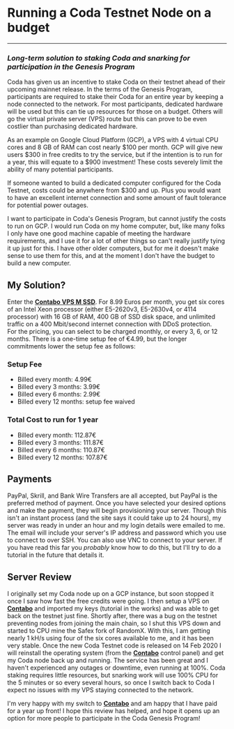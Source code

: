 # Running a Coda Testnet Node on a budget
---
### _Long-term solution to staking Coda and snarking for participation in the Genesis Program_

Coda has given us an incentive to stake Coda on their testnet ahead of their upcoming mainnet release. In the terms of the Genesis Program, participants are required to stake their Coda for an entire year by keeping a node connected to the network. For most participants, dedicated hardware will be used but this can tie up resources for those on a budget. Others will go the virtual private server (VPS) route but this can prove to be even costlier than purchasing dedicated hardware. 

As an example on Google Cloud Platform (GCP), a VPS with 4 virtual CPU cores and 8 GB of RAM can cost nearly $100 per month. GCP will give new users $300 in free credits to try the service, but if the intention is to run for a year, this will equate to a $900 investment! These costs severely limit the ability of many potential participants.

If someone wanted to build a dedicated computer configured for the Coda Testnet, costs could be anywhere from $300 and up. Plus you would want to have an excellent internet connection and some amount of fault tolerance for potential power outages.

I want to participate in Coda's Genesis Program, but cannot justify the costs to run on GCP. I would run Coda on my home computer, but, like many folks I only have one good machine capable of meeting the hardware requirements, and I use it for a lot of other things so can't really justify tying it up just for this. I have other older computers, but for me it doesn't make sense to use them for this, and at the moment I don't have the budget to build a new computer.

**My Solution?**
---
Enter the [**Contabo VPS M SSD**](https://www.dpbolvw.net/2f81ft1zt0GQJLOKILGIKOQNLOJ?sid=GitHub). For 8.99 Euros per month, you get six cores of an Intel Xeon processor (either E5-2620v3, E5-2630v4, or 4114 processor) with 16 GB of RAM, 400 GB of SSD disk space, and unlimited traffic on a 400 Mbit/second internet connection with DDoS protection.
<br>
For the pricing, you can select to be charged monthly, or every 3, 6, or 12 months. There is a one-time setup fee of €4.99, but the longer commitments lower the setup fee as follows:
<br>

### Setup Fee
- Billed every month: 4.99€
- Billed every 3 months: 3.99€
- Billed every 6 months: 2.99€
- Billed every 12 months: setup fee waived

### Total Cost to run for 1 year
- Billed every month: 112.87€
- Billed every 3 months: 111.87€
- Billed every 6 months: 110.87€
- Billed every 12 months: 107.87€

**Payments**
---
PayPal, Skrill, and Bank Wire Transfers are all accepted, but PayPal is the preferred method of payment. Once you have selected your desired options and make the payment, they will begin provisioning your server. Though this isn't an instant process (and the site says it could take up to 24 hours), my server was ready in under an hour and my login details were emailed to me. The email will include your server's IP address and password which you use to connect to over SSH. You can also use VNC to connect to your server. If you have read this far you _probably_ know how to do this, but I'll try to do a tutorial in the future that details it.
<br>

**Server Review**
---
I originally set my Coda node up on a GCP instance, but soon stopped it once I saw how fast the free credits were going. I then setup a VPS on [**Contabo**](https://www.dpbolvw.net/2f81ft1zt0GQJLOKILGIKOQNLOJ?sid=GitHub)  and imported my keys (tutorial in the works) and was able to get back on the testnet just fine. Shortly after, there was a bug on the testnet preventing nodes from joining the main chain, so I shut this VPS down and started to CPU mine the Safex fork of RandomX. With this, I am getting nearly 1 kH/s using four of the six cores available to me, and it has been very stable. Once the new Coda Testnet code is released on 14 Feb 2020 I will reinstall the operating system (from the [**Contabo**](https://www.dpbolvw.net/2f81ft1zt0GQJLOKILGIKOQNLOJ?sid=GitHub)  control panel) and get my Coda node back up and running. The service has been great and I haven't experienced any outages or downtime, even running at 100%. Coda staking requires little resources, but snarking work will use 100% CPU for the 5 minutes or so every several hours, so once I switch back to Coda I expect no issues with my VPS staying connected to the network.

I'm very happy with my switch to [**Contabo**](https://www.dpbolvw.net/2f81ft1zt0GQJLOKILGIKOQNLOJ?sid=GitHub)  and am happy that I have paid for a year up front! I hope this review has helped, and hope it opens up an option for more people to participate in the Coda Genesis Program!
